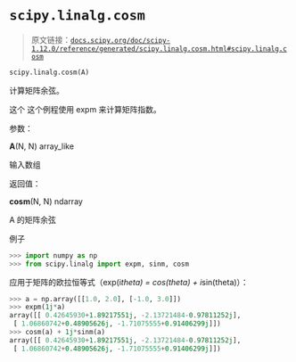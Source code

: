 # `scipy.linalg.cosm`

> 原文链接：[`docs.scipy.org/doc/scipy-1.12.0/reference/generated/scipy.linalg.cosm.html#scipy.linalg.cosm`](https://docs.scipy.org/doc/scipy-1.12.0/reference/generated/scipy.linalg.cosm.html#scipy.linalg.cosm)

```py
scipy.linalg.cosm(A)
```

计算矩阵余弦。

这个   这个例程使用 expm 来计算矩阵指数。

参数：

**A**(N, N) array_like

输入数组

返回值：

**cosm**(N, N) ndarray

A 的矩阵余弦

例子

```py
>>> import numpy as np
>>> from scipy.linalg import expm, sinm, cosm 
```

应用于矩阵的欧拉恒等式（exp(i*theta) = cos(theta) + i*sin(theta)）：

```py
>>> a = np.array([[1.0, 2.0], [-1.0, 3.0]])
>>> expm(1j*a)
array([[ 0.42645930+1.89217551j, -2.13721484-0.97811252j],
 [ 1.06860742+0.48905626j, -1.71075555+0.91406299j]])
>>> cosm(a) + 1j*sinm(a)
array([[ 0.42645930+1.89217551j, -2.13721484-0.97811252j],
 [ 1.06860742+0.48905626j, -1.71075555+0.91406299j]]) 
```
